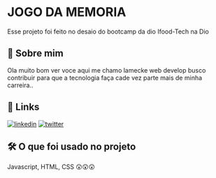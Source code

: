 
# JOGO DA MEMORIA

Esse projeto foi feito no desaio do bootcamp da dio Ifood-Tech na Dio


## 🚀 Sobre mim
Ola muito bom ver voce aqui me chamo lamecke web develop busco contribuir para que a tecnologia faça cade vez parte mais de minha carreira.. 


## 🔗 Links
[![linkedin](https://img.shields.io/badge/linkedin-0A66C2?style=for-the-badge&logo=linkedin&logoColor=white)](https://www.linkedin.com/in/lamecke-bruno-846529211)
[![twitter](https://img.shields.io/badge/twitter-1DA1F2?style=for-the-badge&logo=twitter&logoColor=white)](https://twitter.com/lameckest)


## 🛠 O que foi usado no projeto
Javascript, HTML, CSS 😲😲😲

